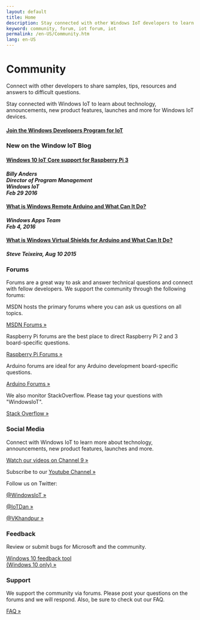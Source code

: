 ```yaml
---
layout: default
title: Home
description: Stay connected with other Windows IoT developers to learn about technology, announcements, new product features, launches and more for Windows IoT devices.
keyword: community, forum, iot forum, iot
permalink: /en-US/Community.htm
lang: en-US
---
```

<div class="row section-heading">
    <h1>Community</h1>
    <p>Connect with other developers to share samples, tips, resources and answers to difficult questions.</p>
    <p>Stay connected with Windows IoT to learn about technology, announcements, new product features, launches and more for Windows IoT devices.</p>
    <a href="{{site.signupurl}}">
      <h4 class="btn btn-default highlight">Join the Windows Developers Program for IoT</h4>
    </a>

</div>
<div class="row section-heading">
  <h3>New on the Window IoT Blog</h3>
    <div class="col-md-6">
      <a href="http://go.microsoft.com/fwlink/?LinkId=734075" target="_blank">
        <h4>Windows 10 IoT Core support for Raspberry Pi 3</h4>
      </a>
      <h4><em>Billy Anders<br>Director of Program Management<br>Windows IoT<br>Feb 29 2016</em></h4>
    </div>
    <div class="col-md-6">
      <a href="http://blogs.windows.com/buildingapps/2016/02/04/what-is-windows-remote-arduino-and-what-can-it-do/" target="_blank">
        <h4>What is Windows Remote Arduino and What Can It Do?</h4>
      </a>
      <h4><em>Windows Apps Team<br>Feb 4, 2016</em></h4>
    </div>
    <div class="col-md-6">
      <a href="http://blogs.windows.com/buildingapps/2016/01/27/what-is-windows-virtual-shields-for-arduino-and-what-can-it-do/" target="_blank">
        <h4>What is Windows Virtual Shields for Arduino and What Can It Do?</h4>
      </a>
      <h4><em>Steve Teixeira, Aug 10 2015</em></h4>
    </div>
</div>

<a name="contact"></a>

<div class="row section-heading">
  <div class="col-md-6">
    <h3>Forums</h3>
    <p>Forums are a great way to ask and answer technical questions and connect with fellow developers. We support the community through the following forums:</p>
    <p>MSDN hosts the primary forums where you can ask us questions on all topics.</p>
    <p>
      <a href="https://social.msdn.microsoft.com/forums/en-US/home?forum=WindowsIoT" target="_blank">MSDN Forums &raquo;</a>
    </p>
    <p>Raspberry Pi forums are the best place to direct Raspberry Pi 2 and 3 board-specific questions.</p>
    <p>
    <a href="https://www.raspberrypi.org/forums/viewforum.php?f=105" target="_blank">Raspberry Pi Forums &raquo;</a>
    </p>
    <p>Arduino forums are ideal for any Arduino development board-specific questions.
    </p>
    <p>
      <a href="http://forum.arduino.cc/">Arduino Forums &raquo;</a>
    </p>
    <p>We also monitor StackOverflow. Please tag your questions with "WindowsIoT".</p>
    <a href="http://stackoverflow.com/questions/tagged/WindowsIoT" target="_blank">Stack Overflow &raquo;</a>
    </p>
  </div>
  <div class="col-md-6">
    <h3>Social Media</h3>
    <p>
      Connect with Windows IoT to learn more about technology, announcements, new product features, launches and more.
    </p>
    <p>
      <a href="http://channel9.msdn.com/Search?term=Windows%20IoT#ch9Search" target="_blank">Watch our videos on Channel 9 &raquo;</a>
    </p>
    <p>
      Subscribe to our <a href="http://www.youtube.com/playlist?list=PL1ljc761XCiaj0g6g1sef4inE4pEV4CGp" target="_blank">Youtube Channel &raquo;</a>
    </p>
    <p>
      Follow us on Twitter:
    </p>
    <p>
      <a href="https://twitter.com/WindowsIoT" target="_blank">@WindowsIoT &raquo;</a>
    </p>
    <p>
      <a href="https://twitter.com/IoTDan" target="_blank">@IoTDan &raquo;</a>
    </p>
    <p>
      <a href="https://twitter.com/vkhandpur" target="_blank">@VKhandpur &raquo;</a>
    </p>
  </div>
  <div class="col-md-6">
    <h3>Feedback</h3>
    <p>
      Review or submit bugs for Microsoft and the community. 
    </p>
    <p>
      <a href='windows-feedback:?contextid=441&metadata={"Metadata":[{"OS":"IoTUAP"},{"Source":"WindowsOnDevices.com"}]}??' target="_blank">Windows 10 feedback tool <br />(Windows 10 only) &raquo;</a>
    </p>
  </div>
  <div class="col-md-6">
    <h3>Support</h3>
    <p>
      We support the community via forums. Please post your questions on the forums and we will respond. Also, be sure to check out our FAQ.
    </p>
    <p>
      <a href="{{site.baseurl}}/{{page.lang}}/Faqs.htm">FAQ &raquo;</a>
    </p>
  </div>
</div>
